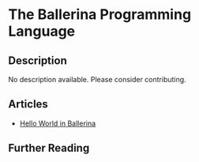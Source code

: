 # The Ballerina Programming Language

## Description

No description available. Please consider contributing.

## Articles

- [Hello World in Ballerina](https://sampleprograms.io/projects/hello-world/ballerina)

## Further Reading
